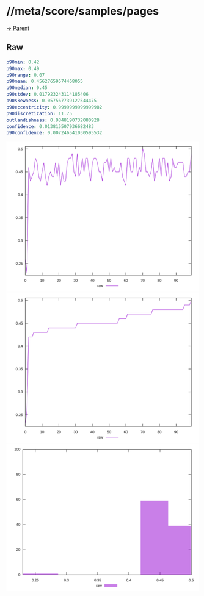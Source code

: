 
# //meta/score/samples/pages

[→ Parent](../..)


## Raw


```yaml
p90min: 0.42
p90max: 0.49
p90range: 0.07
p90mean: 0.45627659574468055
p90median: 0.45
p90stdev: 0.017923243114185406
p90skewness: 0.057567739127544475
p90eccentricity: 0.9999999999999982
p90discretization: 11.75
outlandishness: 0.9848190732080928
confidence: 0.013815507936682483
p90confidence: 0.007246541030595532

```

![PLOT: raw-values](./raw/values.svg)![PLOT: raw-sorted](./raw/sorted.svg)![PLOT: raw-histogram](./raw/histogram.svg)